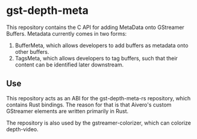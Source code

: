 # gst-depth-meta

This repository contains the C API for adding MetaData onto GStreamer Buffers. Metadata currently comes in two forms:

1. BufferMeta, which allows developers to add buffers as metadata onto other buffers.
2. TagsMeta, which allows developers to tag buffers, such that their content can be identified later downstream.

## Use

This repository acts as an ABI for the gst-depth-meta-rs repository, which contains Rust bindings. The reason for that is that Aivero's custom GStreamer elements are written primarily in Rust.

The repository is also used by the gstreamer-colorizer, which can colorize depth-video.
